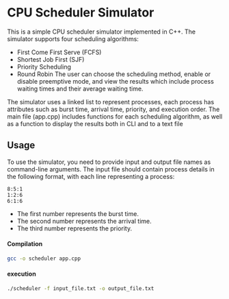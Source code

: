 # CPU Scheduler Simulator

This is a simple CPU scheduler simulator implemented in C++.
The simulator supports four scheduling algorithms: 
-  First Come First Serve (FCFS)
-  Shortest Job First (SJF) 
-  Priority Scheduling
-  Round Robin
The user can choose the scheduling method, enable or disable preemptive mode, and view the results which include process waiting times and their average waiting time.


The simulator uses a linked list to represent processes, each process has attributes such as burst time, arrival time, priority, and execution order. 
The main file (app.cpp) includes functions for each scheduling algorithm, as well as a function to display the results both in CLI and to a text file


## Usage

To use the simulator, you need to provide input and output file names as command-line arguments. 
The input file should contain process details in the following format, with each line representing a process:

```plaintext
8:5:1
1:2:6
6:1:6
```
-  The first number represents the burst time.
-  The second number represents the arrival time.
-  The third number represents the priority.

#### Compilation
```bash
gcc -o scheduler app.cpp
```

#### execution
```bash
./scheduler -f input_file.txt -o output_file.txt
``` 





